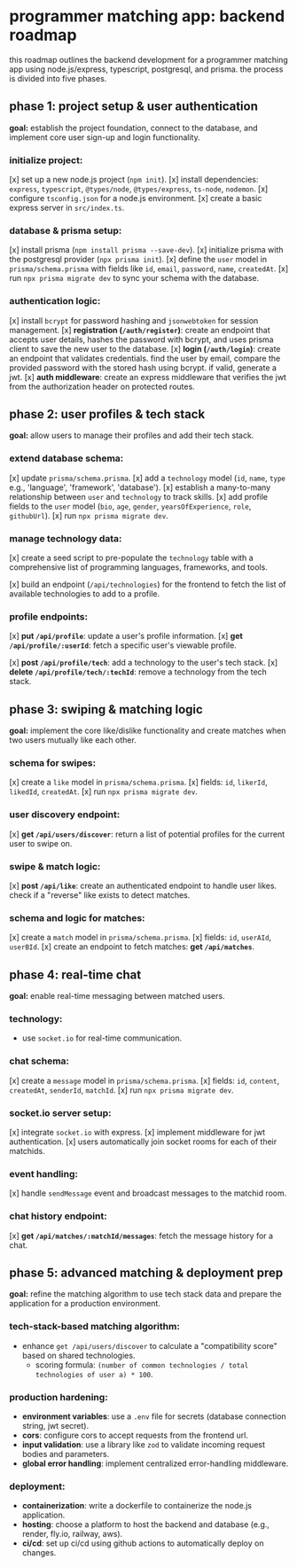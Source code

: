 # programmer matching app: backend roadmap

this roadmap outlines the backend development for a programmer matching app using node.js/express, typescript, postgresql, and prisma. the process is divided into five phases.

## phase 1: project setup & user authentication

**goal:** establish the project foundation, connect to the database, and implement core user sign-up and login functionality.

### initialize project:

[x] set up a new node.js project (`npm init`).
[x] install dependencies: `express`, `typescript`, `@types/node`, `@types/express`, `ts-node`, `nodemon`.
[x] configure `tsconfig.json` for a node.js environment.
[x] create a basic express server in `src/index.ts`.

### database & prisma setup:

[x] install prisma (`npm install prisma --save-dev`).
[x] initialize prisma with the postgresql provider (`npx prisma init`).
[x] define the `user` model in `prisma/schema.prisma` with fields like `id`, `email`, `password`, `name`, `createdAt`.
[x] run `npx prisma migrate dev` to sync your schema with the database.

### authentication logic:

[x] install `bcrypt` for password hashing and `jsonwebtoken` for session management.
[x] **registration (`/auth/register`)**: create an endpoint that accepts user details, hashes the password with bcrypt, and uses prisma client to save the new user to the database.
[x] **login (`/auth/login`)**: create an endpoint that validates credentials. find the user by email, compare the provided password with the stored hash using bcrypt. if valid, generate a jwt.
[x] **auth middleware**: create an express middleware that verifies the jwt from the authorization header on protected routes.

## phase 2: user profiles & tech stack

**goal:** allow users to manage their profiles and add their tech stack.

### extend database schema:

[x] update `prisma/schema.prisma`.
[x] add a `technology` model (`id`, `name`, `type` e.g., 'language', 'framework', 'database').
[x] establish a many-to-many relationship between `user` and `technology` to track skills.
[x] add profile fields to the `user` model (`bio`, `age`, `gender`, `yearsOfExperience`, `role`, `githubUrl`).
[x] run `npx prisma migrate dev`.

### manage technology data:

[x] create a seed script to pre-populate the `technology` table with a comprehensive list of programming languages, frameworks, and tools.

[x] build an endpoint (`/api/technologies`) for the frontend to fetch the list of available technologies to add to a profile.

### profile endpoints:

[x] **put `/api/profile`**: update a user's profile information.
[x] **get `/api/profile/:userId`**: fetch a specific user's viewable profile.

[x] **post `/api/profile/tech`**: add a technology to the user's tech stack.
[x] **delete `/api/profile/tech/:techId`**: remove a technology from the tech stack.

## phase 3: swiping & matching logic

**goal:** implement the core like/dislike functionality and create matches when two users mutually like each other.

### schema for swipes:

[x] create a `like` model in `prisma/schema.prisma`.
[x] fields: `id`, `likerId`, `likedId`, `createdAt`.
[x] run `npx prisma migrate dev`.

### user discovery endpoint:

[x] **get `/api/users/discover`**: return a list of potential profiles for the current user to swipe on.

### swipe & match logic:

[x] **post `/api/like`**: create an authenticated endpoint to handle user likes. check if a "reverse" like exists to detect matches.

### schema and logic for matches:

[x] create a `match` model in `prisma/schema.prisma`.
[x] fields: `id`, `userAId`, `userBId`.
[x] create an endpoint to fetch matches: **get `/api/matches`**.

## phase 4: real-time chat

**goal:** enable real-time messaging between matched users.

### technology:

- use `socket.io` for real-time communication.

### chat schema:

[x] create a `message` model in `prisma/schema.prisma`.
[x] fields: `id`, `content`, `createdAt`, `senderId`, `matchId`.
[x] run `npx prisma migrate dev`.

### socket.io server setup:

[x] integrate `socket.io` with express.
[x] implement middleware for jwt authentication.
[x] users automatically join socket rooms for each of their matchids.

### event handling:

[x] handle `sendMessage` event and broadcast messages to the matchid room.

### chat history endpoint:

[x] **get `/api/matches/:matchId/messages`**: fetch the message history for a chat.

## phase 5: advanced matching & deployment prep

**goal:** refine the matching algorithm to use tech stack data and prepare the application for a production environment.

### tech-stack-based matching algorithm:

- enhance `get /api/users/discover` to calculate a "compatibility score" based on shared technologies.
  - scoring formula: `(number of common technologies / total technologies of user a) * 100`.

### production hardening:

- **environment variables**: use a `.env` file for secrets (database connection string, jwt secret).
- **cors**: configure cors to accept requests from the frontend url.
- **input validation**: use a library like `zod` to validate incoming request bodies and parameters.
- **global error handling**: implement centralized error-handling middleware.

### deployment:

- **containerization**: write a dockerfile to containerize the node.js application.
- **hosting**: choose a platform to host the backend and database (e.g., render, fly.io, railway, aws).
- **ci/cd**: set up ci/cd using github actions to automatically deploy on changes.
